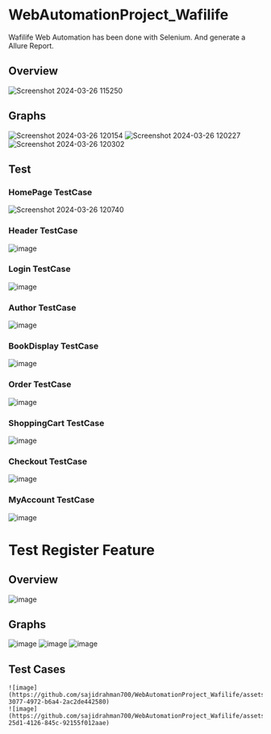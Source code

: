 # WebAutomationProject_Wafilife
 Wafilife Web Automation has been done with Selenium. And generate a Allure Report.

## Overview
![Screenshot 2024-03-26 115250](https://github.com/sajidrahman700/WebAutomationProject_Wafilife/assets/127319733/207ef548-3c1f-48cd-aaff-491349e98e72)


## Graphs
![Screenshot 2024-03-26 120154](https://github.com/sajidrahman700/WebAutomationProject_Wafilife/assets/127319733/f5965733-1966-42fc-95b3-7e95703500f6)
![Screenshot 2024-03-26 120227](https://github.com/sajidrahman700/WebAutomationProject_Wafilife/assets/127319733/6e1bbcf2-8526-4920-959c-75699a50d0f4)
![Screenshot 2024-03-26 120302](https://github.com/sajidrahman700/WebAutomationProject_Wafilife/assets/127319733/fcb61a3f-f220-42dd-b0dd-fd36d7bc4445)


## Test
### HomePage TestCase
![Screenshot 2024-03-26 120740](https://github.com/sajidrahman700/WebAutomationProject_Wafilife/assets/127319733/6c589e20-b282-4905-a851-fbcd936efef2)

### Header TestCase
![image](https://github.com/sajidrahman700/WebAutomationProject_Wafilife/assets/127319733/b01bd7f5-c1b6-4281-ad09-10995b6b7f86)

### Login TestCase
![image](https://github.com/sajidrahman700/WebAutomationProject_Wafilife/assets/127319733/127bb967-4c78-4267-8750-955c902d2fa6)

### Author TestCase
![image](https://github.com/sajidrahman700/WebAutomationProject_Wafilife/assets/127319733/768e3926-d524-4b2e-8f51-feda03459e69)

### BookDisplay TestCase
![image](https://github.com/sajidrahman700/WebAutomationProject_Wafilife/assets/127319733/b7770fa5-320d-4b5e-829a-86b760d9cffc)

### Order TestCase
![image](https://github.com/sajidrahman700/WebAutomationProject_Wafilife/assets/127319733/1bb80308-ccfd-408c-b016-9caadd45bc41)

### ShoppingCart TestCase
![image](https://github.com/sajidrahman700/WebAutomationProject_Wafilife/assets/127319733/e3e03a33-becf-47d8-84e5-0dce1c7eea78)

### Checkout TestCase
![image](https://github.com/sajidrahman700/WebAutomationProject_Wafilife/assets/127319733/4079f9bb-2992-49cf-9299-3c4317c18742)

### MyAccount TestCase
![image](https://github.com/sajidrahman700/WebAutomationProject_Wafilife/assets/127319733/72bc2638-74e3-449c-b66b-ad9922b047af)



# Test Register Feature
## Overview
![image](https://github.com/sajidrahman700/WebAutomationProject_Wafilife/assets/127319733/88718e6f-a738-47f9-ae06-645337387abf)

## Graphs
![image](https://github.com/sajidrahman700/WebAutomationProject_Wafilife/assets/127319733/e63f3d17-8ce2-44fd-8625-e617d664abd3)
![image](https://github.com/sajidrahman700/WebAutomationProject_Wafilife/assets/127319733/806dc1d8-d627-4e86-8aca-78021255421c)
![image](https://github.com/sajidrahman700/WebAutomationProject_Wafilife/assets/127319733/479e11dc-2274-422e-8569-02e9871c78d2)


## Test Cases
```
![image](https://github.com/sajidrahman700/WebAutomationProject_Wafilife/assets/127319733/17ea3530-3077-4972-b6a4-2ac2de442580)
![image](https://github.com/sajidrahman700/WebAutomationProject_Wafilife/assets/127319733/82262364-25d1-4126-845c-92155f012aae)
```

```

```


